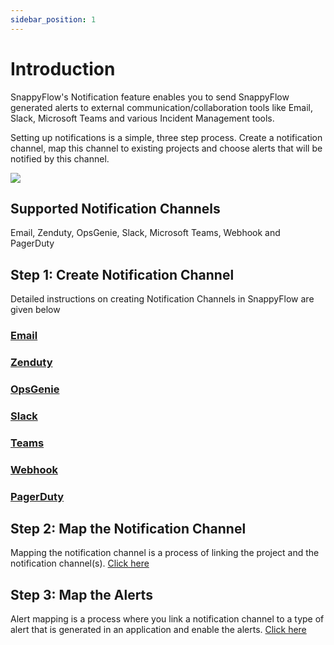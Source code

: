 ```yaml
---
sidebar_position: 1
---
```


# Introduction

SnappyFlow's Notification feature enables you to send SnappyFlow generated alerts to external communication/collaboration tools like Email, Slack, Microsoft Teams and various Incident Management tools.

Setting up notifications is a simple, three step process. Create a notification channel, map this channel to existing projects and choose alerts that will be notified by this channel.

<img src="/img/Notifications/Images/process.png" /><br />

## Supported Notification Channels
Email, Zenduty, OpsGenie, Slack, Microsoft Teams, Webhook and PagerDuty



## Step 1: Create Notification Channel

Detailed instructions on creating Notification Channels in SnappyFlow are given below

### [Email](/docs/Alerts_notifications/Notifications/Create_Notification_Channel/email) 

### [Zenduty](/docs/Alerts_notifications/Notifications/Create_Notification_Channel/zenduty)

### [OpsGenie](/docs/Alerts_notifications/Notifications/Create_Notification_Channel/opsGenie) 

### [Slack](/docs/Alerts_notifications/Notifications/Create_Notification_Channel/slack)

### [Teams](/docs/Alerts_notifications/Notifications/Create_Notification_Channel/teams)

### [Webhook](/docs/Alerts_notifications/Notifications/Create_Notification_Channel/webhook)  

### [PagerDuty ](/docs/Alerts_notifications/Notifications/Create_Notification_Channel/pagerDuty)

## Step 2: Map the Notification Channel

Mapping the notification channel is a process of linking the project and the notification channel(s). [Click here](/docs/Alerts_notifications/Notifications/Map_Notification_Alerts/map_projects_to_channels)

## Step 3: Map the Alerts

Alert mapping is a process where you link a notification channel to a type of alert that is generated in an application and enable the alerts. [Click here](/docs/Alerts_notifications/Notifications/Map_Notification_Alerts/alert_mapping) 



